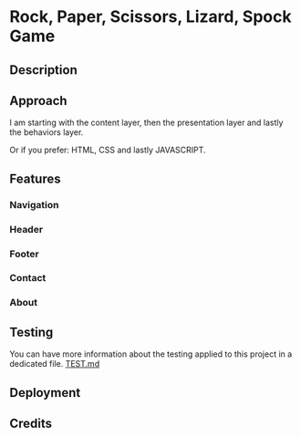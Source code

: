 # Rock, Paper, Scissors, Lizard, Spock Game

## Description

## Approach
I am starting with the content layer, then the presentation layer and lastly the  behaviors layer.

Or if you prefer: HTML, CSS and lastly JAVASCRIPT.
## Features
### Navigation
### Header
### Footer
### Contact
### About

## Testing

You can have more information about the testing applied to this project in a dedicated file.
[TEST.md](TEST.md)

## Deployment

## Credits
